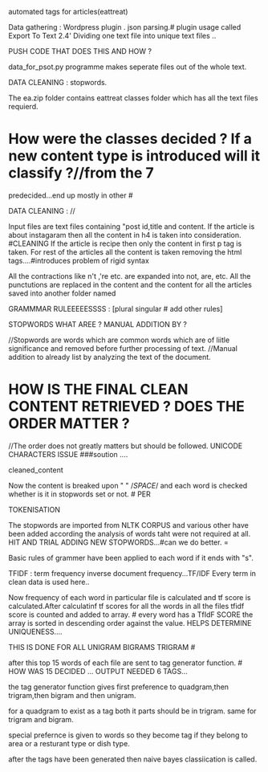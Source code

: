 
automated tags for articles(eattreat)


Data gathering : Wordpress plugin . json parsing.# plugin usage called Export To Text 2.4'
Dividing one text file into unique text files ..

PUSH CODE THAT DOES THIS AND HOW ?

data_for_psot.py programme makes seperate files out of the whole text.


DATA CLEANING :
stopwords.










The ea.zip folder contains eattreat classes folder which has all the text files requierd.
# How were the classes decided ? If a new content type is introduced will it classify ?//from the 7
 predecided...end up mostly in other #

DATA CLEANING :
//


Input files are text files containing "post id,title and content.
If the article is about instagaram then all the content in h4 is taken into consideration. #CLEANING 
If the article is recipe then only the content in first p tag is taken.
For rest of the articles all the content is taken removing the html tags....#introduces problem of rigid syntax

All the contractions like n't ,'re etc. are expanded into not, are, etc.
All the punctutions are replaced in the content and the content for all the articles saved into another folder named 

GRAMMMAR RULEEEEESSSS : [plural singular # add other rules]


STOPWORDS WHAT AREE ? MANUAL ADDITION BY ? 

//Stopwords are words which are common words which are of liitle significance and removed before further processing of text.
//Manual addition to already list by analyzing the text of the document.


# HOW IS THE FINAL CLEAN CONTENT RETRIEVED  ? DOES THE ORDER MATTER ? 
//The order does not greatly matters but should be followed.
UNICODE CHARACTERS ISSUE ###soution ....

cleaned_content


Now the content is breaked upon " " /*SPACE*/ and each word is checked whether is it in stopwords set or not. # PER

TOKENISATION 

The stopwords are imported from NLTK CORPUS and various other have been added according the analysis of words taht were not required at all. HIT AND TRIAL ADDING NEW STOPWORDS...#can we do better. =

Basic rules of grammer have been applied to each word if it ends with "s".


TFIDF  : term frequency inverse document frequency...TF/IDF 
Every term in clean data is used here..



Now frequency of each word in particular file is calculated and tf score is calculated.After calculatinf tf scores for all the words in all the files tfidf score is counted and added to array. # every  word has a TfIdF SCORE 
the array is sorted in descending order against the value. HELPS DETERMINE UNIQUENESS....

THIS IS DONE FOR ALL UNIGRAM BIGRAMS TRIGRAM # 

after this top 15 words of each file are sent to tag generator function. # HOW WAS 15 DECIDED ... OUTPUT NEEDED 6 TAGS...

the tag generator function gives first preference to quadgram,then trigram,then bigram and then unigram.

for a quadgram to exist as a tag both it parts should be in trigram. same for trigram and bigram.

special prefernce is given to words so they become tag if they belong to area or a resturant type or dish type.

after the tags have been generated then naive bayes classiication is called.

